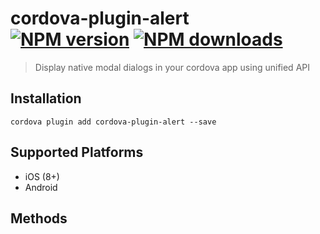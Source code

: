 # cordova-plugin-alert<br>[![NPM version][npm-version]][npm-url] [![NPM downloads][npm-downloads]][npm-url]
> Display native modal dialogs in your cordova app using unified API

## Installation

    cordova plugin add cordova-plugin-alert --save

## Supported Platforms

- iOS (8+)
- Android

## Methods

[npm-url]: https://www.npmjs.com/package/cordova-plugin-alert
[npm-version]: https://img.shields.io/npm/v/cordova-plugin-alert.svg
[npm-downloads]: https://img.shields.io/npm/dt/cordova-plugin-alert.svg
